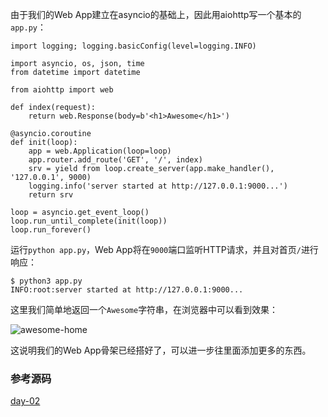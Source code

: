 
由于我们的Web App建立在asyncio的基础上，因此用aiohttp写一个基本的`app.py`：

```
import logging; logging.basicConfig(level=logging.INFO)

import asyncio, os, json, time
from datetime import datetime

from aiohttp import web

def index(request):
    return web.Response(body=b'<h1>Awesome</h1>')

@asyncio.coroutine
def init(loop):
    app = web.Application(loop=loop)
    app.router.add_route('GET', '/', index)
    srv = yield from loop.create_server(app.make_handler(), '127.0.0.1', 9000)
    logging.info('server started at http://127.0.0.1:9000...')
    return srv

loop = asyncio.get_event_loop()
loop.run_until_complete(init(loop))
loop.run_forever()

```

运行`python app.py`，Web App将在`9000`端口监听HTTP请求，并且对首页`/`进行响应：

```
$ python3 app.py
INFO:root:server started at http://127.0.0.1:9000...

```

这里我们简单地返回一个`Awesome`字符串，在浏览器中可以看到效果：

<img alt="awesome-home" data-src="/files/attachments/1019401123918240/l" src="/static/img/loading.svg"/>

这说明我们的Web App骨架已经搭好了，可以进一步往里面添加更多的东西。

### 参考源码

[day-02](https://github.com/michaelliao/awesome-python3-webapp/tree/day-02)
